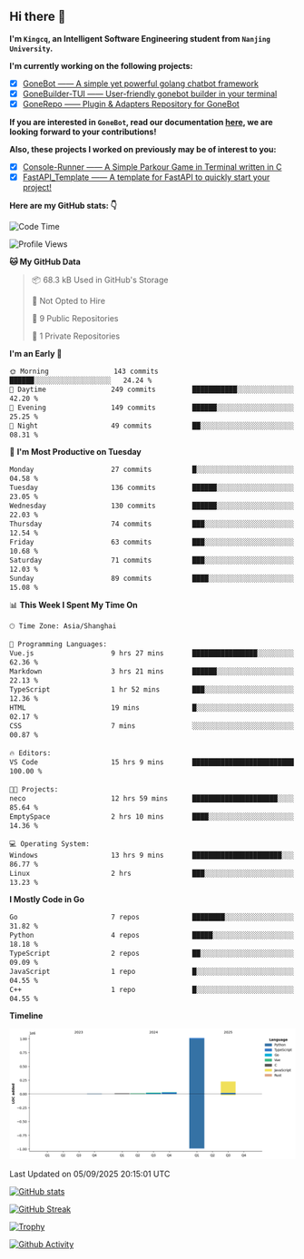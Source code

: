 ## Hi there 👋

**I'm `Kingcq`, an Intelligent Software Engineering student from `Nanjing University`.**

**I'm currently working on the following projects:**

- [x] [GoneBot —— A simple yet powerful golang chatbot framework](https://github.com/gonebot-dev/gonebot)
- [x] [GoneBuilder-TUI —— User-friendly gonebot builder in your terminal](https://github.com/gonebot-dev/gonebuilder-tui)
- [x] [GoneRepo —— Plugin & Adapters Repository for GoneBot](https://github.com/gonebot-dev/gonerepo)

**If you are interested in `GoneBot`, read our documentation [here](https://gonebot-dev.github.io/), we are looking forward to your contributions!**

**Also, these projects I worked on previously may be of interest to you:**

- [x] [Console-Runner —— A Simple Parkour Game in Terminal written in C](https://github.com/Kingcxp/Console-Runners)
- [x] [FastAPI_Template —— A template for FastAPI to quickly start your project!](https://github.com/Kingcxp/FastAPI_Template)

**Here are my GitHub stats: 👇**
<!--START_SECTION:waka-->
![Code Time](http://img.shields.io/badge/Code%20Time-1%2C865%20hrs%204%20mins-blue)

![Profile Views](http://img.shields.io/badge/Profile%20Views-0-blue)

**🐱 My GitHub Data** 

> 📦 68.3 kB Used in GitHub's Storage 
 > 
> 🚫 Not Opted to Hire
 > 
> 📜 9 Public Repositories 
 > 
> 🔑 1 Private Repositories 
 > 
**I'm an Early 🐤** 

```text
🌞 Morning                143 commits         ██████░░░░░░░░░░░░░░░░░░░   24.24 % 
🌆 Daytime                249 commits         ███████████░░░░░░░░░░░░░░   42.20 % 
🌃 Evening                149 commits         ██████░░░░░░░░░░░░░░░░░░░   25.25 % 
🌙 Night                  49 commits          ██░░░░░░░░░░░░░░░░░░░░░░░   08.31 % 
```
📅 **I'm Most Productive on Tuesday** 

```text
Monday                   27 commits          █░░░░░░░░░░░░░░░░░░░░░░░░   04.58 % 
Tuesday                  136 commits         ██████░░░░░░░░░░░░░░░░░░░   23.05 % 
Wednesday                130 commits         ██████░░░░░░░░░░░░░░░░░░░   22.03 % 
Thursday                 74 commits          ███░░░░░░░░░░░░░░░░░░░░░░   12.54 % 
Friday                   63 commits          ███░░░░░░░░░░░░░░░░░░░░░░   10.68 % 
Saturday                 71 commits          ███░░░░░░░░░░░░░░░░░░░░░░   12.03 % 
Sunday                   89 commits          ████░░░░░░░░░░░░░░░░░░░░░   15.08 % 
```


📊 **This Week I Spent My Time On** 

```text
🕑︎ Time Zone: Asia/Shanghai

💬 Programming Languages: 
Vue.js                   9 hrs 27 mins       ████████████████░░░░░░░░░   62.36 % 
Markdown                 3 hrs 21 mins       ██████░░░░░░░░░░░░░░░░░░░   22.13 % 
TypeScript               1 hr 52 mins        ███░░░░░░░░░░░░░░░░░░░░░░   12.36 % 
HTML                     19 mins             █░░░░░░░░░░░░░░░░░░░░░░░░   02.17 % 
CSS                      7 mins              ░░░░░░░░░░░░░░░░░░░░░░░░░   00.87 % 

🔥 Editors: 
VS Code                  15 hrs 9 mins       █████████████████████████   100.00 % 

🐱‍💻 Projects: 
neco                     12 hrs 59 mins      █████████████████████░░░░   85.64 % 
EmptySpace               2 hrs 10 mins       ████░░░░░░░░░░░░░░░░░░░░░   14.36 % 

💻 Operating System: 
Windows                  13 hrs 9 mins       ██████████████████████░░░   86.77 % 
Linux                    2 hrs               ███░░░░░░░░░░░░░░░░░░░░░░   13.23 % 
```

**I Mostly Code in Go** 

```text
Go                       7 repos             ████████░░░░░░░░░░░░░░░░░   31.82 % 
Python                   4 repos             █████░░░░░░░░░░░░░░░░░░░░   18.18 % 
TypeScript               2 repos             ██░░░░░░░░░░░░░░░░░░░░░░░   09.09 % 
JavaScript               1 repo              █░░░░░░░░░░░░░░░░░░░░░░░░   04.55 % 
C++                      1 repo              █░░░░░░░░░░░░░░░░░░░░░░░░   04.55 % 
```



**Timeline**

![Lines of Code chart](https://raw.githubusercontent.com/Kingcxp/Kingcxp/main/assets/bar_graph.png)


 Last Updated on 05/09/2025 20:15:01 UTC
<!--END_SECTION:waka-->

[![GitHub stats](https://github-readme-stats.vercel.app/api?username=Kingcxp&show_icons=true&count_private=true&theme=aura&hide_border=true&icon_color=FF4500&text_color=76EE00)](https://github.com/anuraghazra/github-readme-stats)    

[![GitHub Streak](https://github-readme-streak-stats.herokuapp.com/?user=Kingcxp&hide_border=true&theme=catppuccin-macchiato)](https://git.io/streak-stats)

[![Trophy](https://github-profile-trophy.vercel.app/?username=Kingcxp&theme=dracula)](https://github.com/ryo-ma/github-profile-trophy)

[![Github Activity](https://github-readme-activity-graph.vercel.app/graph?username=Kingcxp&theme=tokyo-night&hide_border=true)](https://github.com/ashutosh00710/github-readme-activity-graph)